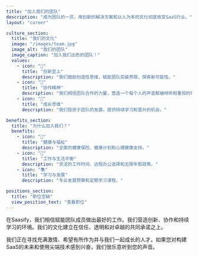 ```yaml
---
title: "加入我们的团队"
description: "成为团队的一员，用创新的解决方案和以人为本的文化彻底改变SaaS行业。"
layout: "career"

culture_section:
  title: "我们的文化"
  image: "/images/team.jpg"
  image_alt: "我们的团队"
  image_caption: "加入我们出色的团队！"
  values:
    - icon: "🌟"
      title: "创新至上"
      description: "我们鼓励创造性思维，赋能团队突破界限，探索新可能性。"
    - icon: "🤝"
      title: "协作精神"
      description: "我们相信团队合作的力量，营造一个每个人的声音都被倾听和重视的环境。"
    - icon: "🌱"
      title: "成长思维"
      description: "我们投资于团队的发展，提供持续学习和晋升的机会。"

benefits_section:
  title: "为什么加入我们？"
  benefits:
    - icon: "💪"
      title: "健康与福祉"
      description: "全面的健康保险、健康计划和心理健康支持。"
    - icon: "🎯"
      title: "工作与生活平衡"
      description: "灵活的工作时间、远程办公选择和无限年假政策。"
    - icon: "📚"
      title: "学习与发展"
      description: "专业发展预算和定期学习课程。"

positions_section:
  title: "职位空缺"
  view_position_text: "查看职位"
---
```


在Saasify，我们相信赋能团队成员做出最好的工作。我们营造创新、协作和持续学习的环境。我们的文化建立在信任、透明和对卓越的共同承诺之上。

我们正在寻找充满激情、希望有所作为并与我们一起成长的人才。如果您对构建SaaS的未来和使用尖端技术感到兴奋，我们很乐意听到您的声音。
